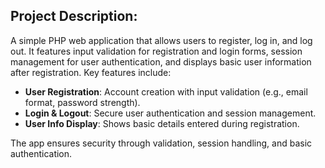 ## Project Description:

A simple PHP web application that allows users to register, log in, and log out. It features input validation for registration and login forms, session management for user authentication, and displays basic user information after registration. Key features include:

- **User Registration**: Account creation with input validation (e.g., email format, password strength).
- **Login & Logout**: Secure user authentication and session management.
- **User Info Display**: Shows basic details entered during registration.

The app ensures security through validation, session handling, and basic authentication.